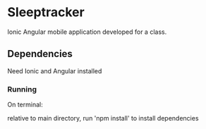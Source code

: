 # Sleeptracker
Ionic Angular mobile application developed for a class.

## Dependencies

Need Ionic and Angular installed

### Running

On terminal:

relative to main directory, run 'npm install' to install dependencies
